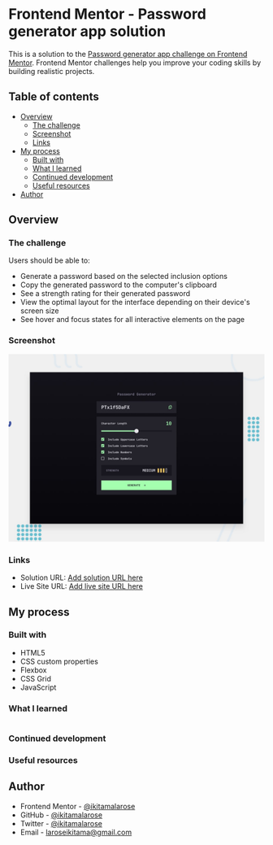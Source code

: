 # Frontend Mentor - Password generator app solution

This is a solution to the [Password generator app challenge on Frontend Mentor](https://www.frontendmentor.io/challenges/password-generator-app-Mr8CLycqjh). Frontend Mentor challenges help you improve your coding skills by building realistic projects. 

## Table of contents

- [Overview](#overview)
  - [The challenge](#the-challenge)
  - [Screenshot](#screenshot)
  - [Links](#links)
- [My process](#my-process)
  - [Built with](#built-with)
  - [What I learned](#what-i-learned)
  - [Continued development](#continued-development)
  - [Useful resources](#useful-resources)
- [Author](#author)


## Overview

### The challenge

Users should be able to:

- Generate a password based on the selected inclusion options
- Copy the generated password to the computer's clipboard
- See a strength rating for their generated password
- View the optimal layout for the interface depending on their device's screen size
- See hover and focus states for all interactive elements on the page

### Screenshot

![](./preview.jpg)


### Links

- Solution URL: [Add solution URL here](https://your-solution-url.com)
- Live Site URL: [Add live site URL here](https://your-live-site-url.com)

## My process

### Built with

- HTML5 
- CSS custom properties
- Flexbox
- CSS Grid
- JavaScript

### What I learned

```js
```


### Continued development


### Useful resources


## Author

- Frontend Mentor - [@ikitamalarose](https://www.frontendmentor.io/profile/ikitamalarose)
- GitHub - [@ikitamalarose](https://github.com/ikitamalarose)
- Twitter - [@ikitamalarose](https://www.twitter.com/ikitamalarose)
- Email - [laroseikitama@gmail.com](mailto:laroseikitama@gmail.com)